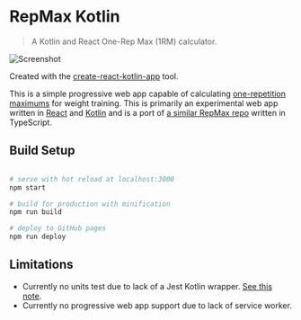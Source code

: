 # RepMax Kotlin

> A Kotlin and React One-Rep Max (1RM) calculator.

![Screenshot](https://imgur.com/Q8BputN.png)

Created with the [create-react-kotlin-app](https://github.com/JetBrains/create-react-kotlin-app) tool.

This is a simple progressive web app capable of calculating [one-repetition maximums](https://en.wikipedia.org/wiki/One-repetition_maximum) for weight training.
This is primarily an experimental web app written in [React](https://reactjs.org/) and [Kotlin](https://kotlinlang.org/) and is a port of [a similar RepMax repo](https://github.com/ckjeldgaard/repmax) written in TypeScript.

## Build Setup

``` bash

# serve with hot reload at localhost:3000
npm start

# build for production with minification
npm run build

# deploy to GitHub pages
npm run deploy

```

## Limitations

* Currently no units test due to lack of a Jest Kotlin wrapper. [See this note](https://github.com/JetBrains/create-react-kotlin-app#limitations).
* Currently no progressive web app support due to lack of service worker.